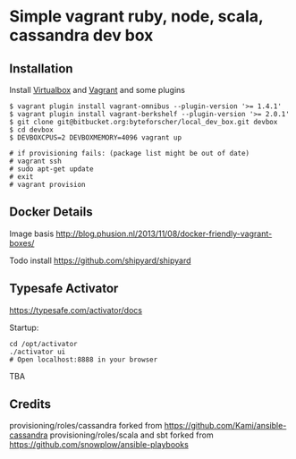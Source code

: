 # Simple vagrant ruby, node, scala, cassandra dev box

## Installation

Install [Virtualbox](https://www.virtualbox.org/wiki/Downloads) and [Vagrant](http://www.vagrantup.com/downloads.html)
and some plugins

    $ vagrant plugin install vagrant-omnibus --plugin-version '>= 1.4.1'
    $ vagrant plugin install vagrant-berkshelf --plugin-version '>= 2.0.1'
    $ git clone git@bitbucket.org:byteforscher/local_dev_box.git devbox
    $ cd devbox
    $ DEVBOXCPUS=2 DEVBOXMEMORY=4096 vagrant up

    # if provisioning fails: (package list might be out of date)
    # vagrant ssh
    # sudo apt-get update
    # exit
    # vagrant provision

## Docker Details

Image basis http://blog.phusion.nl/2013/11/08/docker-friendly-vagrant-boxes/

Todo install https://github.com/shipyard/shipyard

## Typesafe Activator

https://typesafe.com/activator/docs

Startup:

    cd /opt/activator
    ./activator ui
    # Open localhost:8888 in your browser

TBA

## Credits

provisioning/roles/cassandra forked from https://github.com/Kami/ansible-cassandra
provisioning/roles/scala and sbt forked from https://github.com/snowplow/ansible-playbooks
